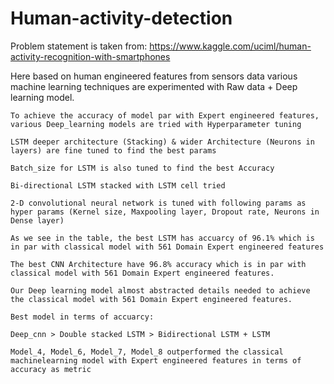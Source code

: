 # Human-activity-detection

Problem statement is taken from: https://www.kaggle.com/uciml/human-activity-recognition-with-smartphones

Here based on human engineered features from sensors data various machine learning techniques are experimented with Raw data + Deep learning model.



    To achieve the accuracy of model par with Expert engineered features, various Deep_learning models are tried with Hyperparameter tuning

    LSTM deeper architecture (Stacking) & wider Architecture (Neurons in layers) are fine tuned to find the best params

    Batch_size for LSTM is also tuned to find the best Accuracy

    Bi-directional LSTM stacked with LSTM cell tried

    2-D convolutional neural network is tuned with following params as hyper params (Kernel size, Maxpooling layer, Dropout rate, Neurons in Dense layer)

    As we see in the table, the best LSTM has accuarcy of 96.1% which is in par with classical model with 561 Domain Expert engineered features

    The best CNN Architecture have 96.8% accuracy which is in par with classical model with 561 Domain Expert engineered features.

    Our Deep learning model almost abstracted details needed to achieve the classical model with 561 Domain Expert engineered features.

    Best model in terms of accuarcy:

    Deep_cnn > Double stacked LSTM > Bidirectional LSTM + LSTM

    Model_4, Model_6, Model_7, Model_8 outperformed the classical machinelearning model with Expert engineered features in terms of accuracy as metric

